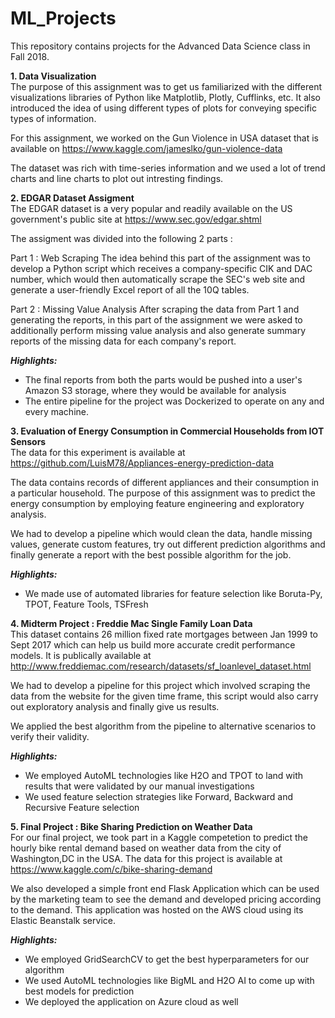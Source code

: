 # ML_Projects
This repository contains projects for the Advanced Data Science class in Fall 2018.

**1. Data Visualization** <br />
The purpose of this assignment was to get us familiarized with the different visualizations libraries of Python like Matplotlib, Plotly, Cufflinks, etc. It also introduced the idea of using different types of plots for conveying specific types of information.

For this assignment, we worked on the Gun Violence in USA dataset that is available on https://www.kaggle.com/jameslko/gun-violence-data

The dataset was rich with time-series information and we used a lot of trend charts and line charts to plot out intresting findings.


**2. EDGAR Dataset Assigment** <br />
The EDGAR dataset is a very popular and readily available on the US government's public site at https://www.sec.gov/edgar.shtml

The assigment was divided into the following 2 parts :

Part 1 : Web Scraping
The idea behind this part of the assignment was to develop a Python script which receives a company-specific CIK and DAC number, which would then automatically scrape the SEC's web site and generate a user-friendly Excel report of all the 10Q tables. 

Part 2 : Missing Value Analysis
After scraping the data from Part 1 and generating the reports, in this part of the assignment we were asked to additionally perform missing value analysis and also generate summary reports of the missing data for each company's report.

***Highlights:*** <br />
- The final reports from both the parts would be pushed into a user's Amazon S3 storage, where they would be available for analysis
- The entire pipeline for the project was Dockerized to operate on any and every machine.

**3. Evaluation of Energy Consumption in Commercial Households from IOT Sensors** <br />
The data for this experiment is available at https://github.com/LuisM78/Appliances-energy-prediction-data

The data contains records of different appliances and their consumption in a particular household. The purpose of this assignment was to predict the energy consumption by employing feature engineering and exploratory analysis.

We had to develop a pipeline which would clean the data, handle missing values, generate custom features, try out different prediction algorithms and finally generate a report with the best possible algorithm for the job.

***Highlights:*** <br />
- We made use of automated libraries for feature selection like Boruta-Py, TPOT, Feature Tools, TSFresh

**4. Midterm Project : Freddie Mac Single Family Loan Data** <br />
This dataset contains 26 million fixed rate mortgages between Jan 1999 to Sept 2017 which can help us build more accurate credit performance models. It is publically available at http://www.freddiemac.com/research/datasets/sf_loanlevel_dataset.html

We had to develop a pipeline for this project which involved scraping the data from the website for the given time frame, this script would also carry out exploratory analysis and finally give us results.

We applied the best algorithm from the pipeline to alternative scenarios to verify their validity.

***Highlights:*** <br />
- We employed AutoML technologies like H2O and TPOT to land with results that were validated by our manual investigations
- We used feature selection strategies like Forward, Backward and Recursive Feature selection

**5. Final Project : Bike Sharing Prediction on Weather Data**<br />
For our final project, we took part in a Kaggle competetion to predict the hourly bike rental demand based on weather data from the city of Washington,DC in the USA. The data for this project is available at https://www.kaggle.com/c/bike-sharing-demand

We also developed a simple front end Flask Application which can be used by the marketing team to see the demand and developed pricing according to the demand. This application was hosted on the AWS cloud using its Elastic Beanstalk service.

***Highlights:*** <br />
- We employed GridSearchCV to get the best hyperparameters for our algorithm
- We used AutoML technologies like BigML and H2O AI to come up with best models for prediction
- We deployed the application on Azure cloud as well
